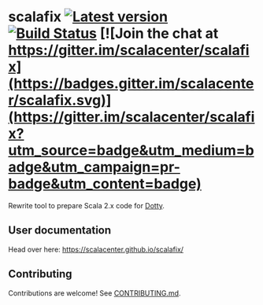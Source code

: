 scalafix [![Latest version](https://index.scala-lang.org/scalacenter/scalafix/scalafix-core/latest.svg)](https://index.scala-lang.org/scalacenter/scalafix/scalafix-core) [![Build Status](http://drone.geirsson.com:8001/api/badges/scalacenter/scalafix/status.svg)](http://drone.geirsson.com:8001/scalacenter/scalafix) [![Join the chat at https://gitter.im/scalacenter/scalafix](https://badges.gitter.im/scalacenter/scalafix.svg)](https://gitter.im/scalacenter/scalafix?utm_source=badge&utm_medium=badge&utm_campaign=pr-badge&utm_content=badge)
========

Rewrite tool to prepare Scala 2.x code for [Dotty](http://dotty.epfl.ch).

## User documentation

Head over here: https://scalacenter.github.io/scalafix/

## Contributing

Contributions are welcome!
See [CONTRIBUTING.md](CONTRIBUTING.md).


